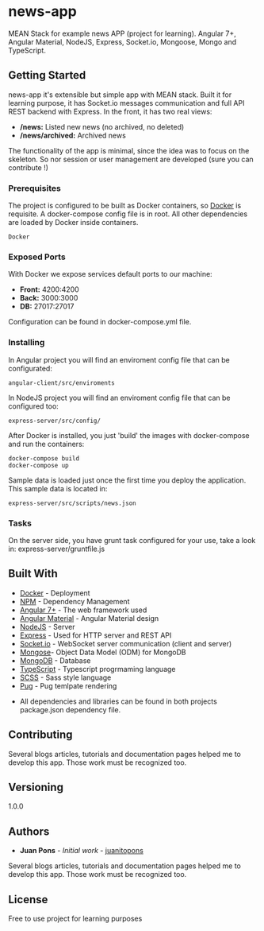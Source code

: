 # news-app

MEAN Stack for example news APP (project for learning).
Angular 7+, Angular Material, NodeJS, Express, Socket.io, Mongoose, Mongo and TypeScript.

## Getting Started

news-app it's extensible but simple app with MEAN stack. Built it for learning purpose, it has Socket.io messages communication and full API REST backend with Express.
In the front, it has two real views:

* **/news:** Listed new news (no archived, no deleted)
* **/news/archived:** Archived news

The functionality of the app is minimal, since the idea was to focus on the skeleton.
So nor session or user management are developed (sure you can contribute !)

### Prerequisites

The project is configured to be built as Docker containers, so [Docker](https://www.docker.com/) is requisite.
A docker-compose config file is in root.
All other dependencies are loaded by Docker inside containers.

```
Docker
```

### Exposed Ports

With Docker we expose services default ports to our machine:

* **Front:** 4200:4200
* **Back:** 3000:3000
* **DB:** 27017:27017

Configuration can be found in docker-compose.yml file.

### Installing

In Angular project you will find an enviroment config file that can be configurated:

```
angular-client/src/enviroments
```

In NodeJS project you will find an enviroment config file that can be configured too:

```
express-server/src/config/
```

After Docker is installed, you just 'build' the images with docker-compose and run the containers:

```
docker-compose build
docker-compose up
```

Sample data is loaded just once the first time you deploy the application.
This sample data is located in:

```
express-server/src/scripts/news.json
```

### Tasks

On the server side, you have grunt task configured for your use, take a look in: express-server/gruntfile.js

## Built With

* [Docker](https://www.docker.com/) - Deployment
* [NPM](https://www.npmjs.com/) - Dependency Management
* [Angular 7+](https://angular.io/) - The web framework used
* [Angular Material](https://material.angular.io/) - Angular Material design
* [NodeJS](https://nodejs.org/es/) - Server
* [Express](https://expressjs.com) - Used for HTTP server and REST API
* [Socket.io](https://socket.io/) - WebSocket server communication (client and server)
* [Mongose](https://mongoosejs.com/)- Object Data Model (ODM) for MongoDB
* [MongoDB](https://www.mongodb.com) - Database
* [TypeScript](https://www.typescriptlang.org/) - Typescript progrmaming language
* [SCSS](https://sass-lang.com/) - Sass style language
* [Pug](https://pugjs.org) - Pug temlpate rendering

- All dependencies and libraries can be found in both projects package.json dependency file.

## Contributing

Several blogs articles, tutorials and documentation pages helped me to develop this app.
Those work must be recognized too.

## Versioning

1.0.0

## Authors

* **Juan Pons** - *Initial work* - [juanitopons](https://github.com/juanitopons)

Several blogs articles, tutorials and documentation pages helped me to develop this app.
Those work must be recognized too.

## License

Free to use project for learning purposes
